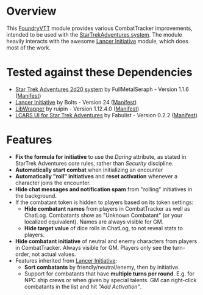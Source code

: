 # Overview
This [FoundryVTT](https://foundryvtt.com/) module provides various CombatTracker improvements, intended to be used with the [StarTrekAdventures system](https://github.com/mkscho63/sta). The module heavily interacts with the awesome [Lancer Initiative](https://github.com/BoltsJ/lancer-initiative.git) module, which does most of the work.

# Tested against these Dependencies
- [Star Trek Adventures 2d20 system](https://foundryvtt.com/packages/sta) by FullMetalSeraph - Version 1.1.6 ([Manifest](https://raw.githubusercontent.com/mkscho63/sta/master/src/system.json))
- [Lancer Initiative](https://foundryvtt.com/packages/lancer-initiative) by Bolts - Version 24 ([Manifest](https://github.com/BoltsJ/lancer-initiative/releases/download/v24/module.json))
- [LibWrapper](https://foundryvtt.com/packages/lib-wrapper) by ruipin - Version 1.12.4.0 ([Manifest](https://github.com/ruipin/fvtt-lib-wrapper/releases/download/v1.12.4.0/module.json))
- [LCARS UI for Star Trek Adventures](https://foundryvtt.com/packages/sta-lcars-ui) by Fabulist - Version 0.2.2 ([Manifest](https://raw.githubusercontent.com/FabulistVtt/sta-lcars-ui/main/module.json))

# Features
- **Fix the formula for initiative** to use the _Daring_ attribute, as stated in StarTrek Adventures core rules, rather than _Security_ discipline.
- **Automatically start combat** when initializing an encounter
- **Automatically "roll" initiatives** and **reset activation** whenever a character joins the encounter.
- **Hide chat messages and notification spam** from "rolling" initiatives in the background.
- If the combatant token is hidden to players based on its token settings:
	- **Hide combatant names** from players in CombatTracker as well as ChatLog. Combatants show as "Unknown Combatant" (or your localized equivalent). Names are always visible for GM.
	- **Hide target value** of dice rolls in ChatLog, to not reveal stats to players.
- **Hide combatant initiative** of neutral and enemy characters from players in CombatTracker. Always visible for GM. Players only see the turn-order, not actual values.
- Features inherited from [Lancer Initiative](https://github.com/BoltsJ/lancer-initiative.git):
	- **Sort combatants** by friendly/neutral/enemy, then by initiative.
	- Support for combatants that have **multiple turns per round**. E.g. for NPC ship crews or when given by special talents. GM can right-click combatants in the list and hit _"Add Activation"_.